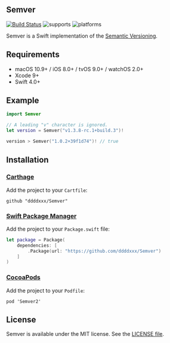 ## Semver

[![Build Status](https://travis-ci.org/ddddxxx/Semver.svg?branch=master)](https://travis-ci.org/ddddxxx/Semver)
![supports](https://img.shields.io/badge/supports-Carthage%20%7C%20Swift_PM-brightgreen.svg)
![platforms](https://img.shields.io/badge/platforms-macOS%20%7C%20iOS%20%7C%20tvOS%20%7C%20watchOS-lightgrey.svg)

Semver is a Swift implementation of the [Semantic Versioning](http://semver.org/).

## Requirements

- macOS 10.9+ / iOS 8.0+ / tvOS 9.0+ / watchOS 2.0+
- Xcode 9+
- Swift 4.0+

## Example

```swift
import Semver

// A leading "v" character is ignored.
let version = Semver("v1.3.8-rc.1+build.3")!

version > Semver("1.0.2+39f1d74")! // true
```

## Installation

### [Carthage](https://github.com/Carthage/Carthage)

Add the project to your `Cartfile`:

```
github "ddddxxx/Semver"
```

### [Swift Package Manager](https://github.com/apple/swift-package-manager)

Add the project to your `Package.swift` file:

```swift
let package = Package(
    dependencies: [
        .Package(url: "https://github.com/ddddxxx/Semver")
    ]
)
```

### [CocoaPods](https://cocoapods.org)

Add the project to your `Podfile`:

```
pod 'Semver2'
```

## License

Semver is available under the MIT license. See the [LICENSE file](LICENSE).
